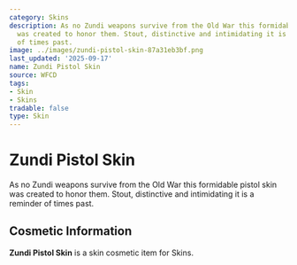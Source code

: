 ```yaml
---
category: Skins
description: As no Zundi weapons survive from the Old War this formidable pistol skin
  was created to honor them. Stout, distinctive and intimidating it is a reminder
  of times past.
image: ../images/zundi-pistol-skin-87a31eb3bf.png
last_updated: '2025-09-17'
name: Zundi Pistol Skin
source: WFCD
tags:
- Skin
- Skins
tradable: false
type: Skin
---
```


# Zundi Pistol Skin

As no Zundi weapons survive from the Old War this formidable pistol skin was created to honor them. Stout, distinctive and intimidating it is a reminder of times past.

## Cosmetic Information

**Zundi Pistol Skin** is a skin cosmetic item for Skins.

